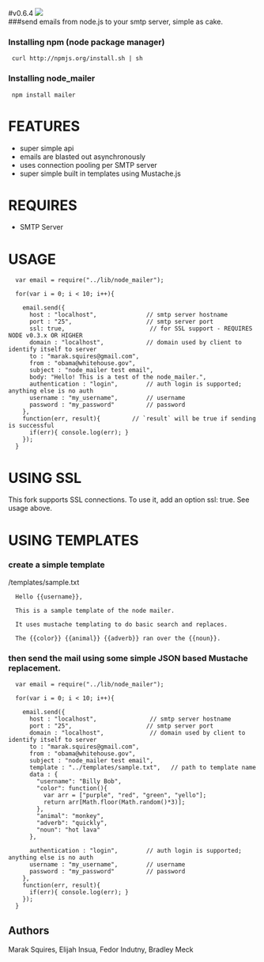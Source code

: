 #v0.6.4
<img src = "https://github.com/Marak/node_mailer/raw/master/logo.png"/><br/>
###send emails from node.js to your smtp server, simple as cake.

### Installing npm (node package manager)

     curl http://npmjs.org/install.sh | sh

### Installing node_mailer

     npm install mailer

# FEATURES
 - super simple api
 - emails are blasted out asynchronously
 - uses connection pooling per SMTP server
 - super simple built in templates using Mustache.js

# REQUIRES
 - SMTP Server

# USAGE
      var email = require("../lib/node_mailer");

      for(var i = 0; i < 10; i++){
  
        email.send({
          host : "localhost",              // smtp server hostname
          port : "25",                     // smtp server port
		  ssl: true,						// for SSL support - REQUIRES NODE v0.3.x OR HIGHER
          domain : "localhost",            // domain used by client to identify itself to server
          to : "marak.squires@gmail.com",
          from : "obama@whitehouse.gov",
          subject : "node_mailer test email",
          body: "Hello! This is a test of the node_mailer.",
          authentication : "login",        // auth login is supported; anything else is no auth
          username : "my_username",        // username
          password : "my_password"         // password
        },
        function(err, result){ 	 	   // `result` will be true if sending is successful
          if(err){ console.log(err); }
        });
      }

# USING SSL
This fork supports SSL connections. To use it,
add an option ssl: true. See usage above.


# USING TEMPLATES

### create a simple template

/templates/sample.txt

      Hello {{username}}, 

      This is a sample template of the node mailer.

      It uses mustache templating to do basic search and replaces. 

      The {{color}} {{animal}} {{adverb}} ran over the {{noun}}.

### then send the mail using some simple JSON based Mustache replacement.

      var email = require("../lib/node_mailer");

      for(var i = 0; i < 10; i++){
  
        email.send({
          host : "localhost",               // smtp server hostname
          port : "25",                     // smtp server port
          domain : "localhost",             // domain used by client to identify itself to server
          to : "marak.squires@gmail.com",
          from : "obama@whitehouse.gov",
          subject : "node_mailer test email",
          template : "../templates/sample.txt",   // path to template name
          data : {
            "username": "Billy Bob",
            "color": function(){
              var arr = ["purple", "red", "green", "yello"];
              return arr[Math.floor(Math.random()*3)];
            },
            "animal": "monkey",
            "adverb": "quickly",
            "noun": "hot lava"
          },

          authentication : "login",        // auth login is supported; anything else is no auth
          username : "my_username",        // username
          password : "my_password"         // password
        },
        function(err, result){
          if(err){ console.log(err); }
        });
      }





## Authors

Marak Squires, Elijah Insua, Fedor Indutny, Bradley Meck

